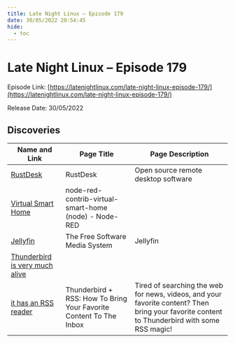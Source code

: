 ```yaml
---
title: Late Night Linux – Episode 179
date: 30/05/2022 20:54:45
hide:
  - toc
---
```


# Late Night Linux – Episode 179

Episode Link: [https://latenightlinux.com/late-night-linux-episode-179/](https://latenightlinux.com/late-night-linux-episode-179/)

Release Date: 30/05/2022

## Discoveries

| Name and Link | Page Title | Page Description |
| ------------- | ---------- | ---------------- |
| [RustDesk](https://rustdesk.com/) | RustDesk | Open source remote desktop software | The Open Source TeamViewer Alternative | Discover RustDesk, open source remote desktop software, open source TeamViewer alternative, control your desktop remotely. You have full control of your data, no concerns about security. |
| [Virtual Smart Home](https://flows.nodered.org/node/node-red-contrib-virtual-smart-home) | node-red-contrib-virtual-smart-home (node) - Node-RED |  |
| [Jellyfin](https://jellyfin.org) | The Free Software Media System | Jellyfin | The volunteer-built media solution that puts you in control of your media. Stream to any device from your own server, with no strings attached. |
| [Thunderbird is very much alive](https://twitter.com/killyourfm/status/1524379752999665666) |  |  |
| [it has an RSS reader](https://blog.thunderbird.net/2022/05/thunderbird-rss-feeds-guide-favorite-content-to-the-inbox/) | Thunderbird + RSS: How To Bring Your Favorite Content To The Inbox | Tired of searching the web for news, videos, and your favorite content? Then bring your favorite content to Thunderbird with some RSS magic! |